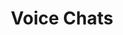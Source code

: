 ---
title: Voice Chats
image: /img/open-voice-network-ovon-voice-for-everyone-resources-voice-chats.jpg
description: >-
  From the Open Voice Network: Voice Chats. We host conversations between industry experts on tech, retail, commerce, and inclusion around voice. Explore our most recent Voice Chats below, or subscribe to the OVON YouTube channel to receive notifications when new conversations premiere. 
voicechats:
  - title: "Voice Chats #1: How and Why Retailers Should be Looking at Voice"
    videourl: https://www.youtube.com/embed/DYOZUROon1Y?rel=0
  - title: "Voice Chats #2: Addressing Privacy Risk"
    videourl: https://www.youtube.com/embed/j835fK8sBOI?rel=0
  - title: "Voice Chats #3: Interoperability with Jim Larson"
    videourl: https://www.youtube.com/embed/bD4Dok8FRbE?rel=0
  - title: "Voice Chats #4: Customer Journey with Arjen Bonsing"
    videourl: https://www.youtube.com/embed/V8N3jJ5181k?rel=0
  - title: "Voice Chats #5: Opportunities in Voice with Arjen Bonsing"
    videourl: https://www.youtube.com/embed/G7yfdK9Uy_c?rel=0
  - title: "Voice Chats #6: Education Committee with Rich Merrett and Julie Daniel Davis"
    videourl: https://www.youtube.com/embed/wDSjWfKxq_0?rel=0
  
---